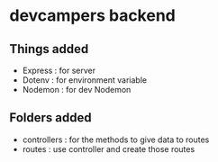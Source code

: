 # devcampers backend

## Things added

- Express : for server
- Dotenv : for environment variable
- Nodemon : for dev Nodemon

## Folders added

- controllers : for the methods to give data to routes
- routes : use controller and create those routes
